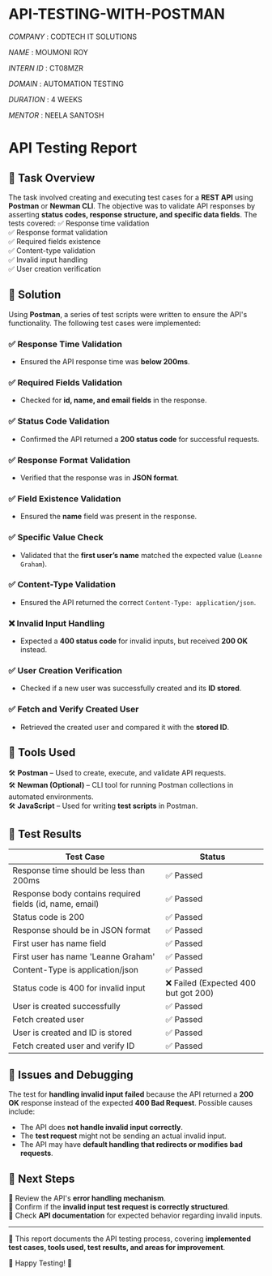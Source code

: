 # API-TESTING-WITH-POSTMAN

*COMPANY* : CODTECH IT SOLUTIONS

*NAME* : MOUMONI ROY

*INTERN ID* : CT08MZR

*DOMAIN* : AUTOMATION TESTING

*DURATION* : 4 WEEKS

*MENTOR* :  NEELA SANTOSH


# API Testing Report

## 📌 Task Overview
The task involved creating and executing test cases for a **REST API** using **Postman** or **Newman CLI**. The objective was to validate API responses by asserting **status codes, response structure, and specific data fields**. The tests covered:
✅ Response time validation  
✅ Response format validation  
✅ Required fields existence  
✅ Content-type validation  
✅ Invalid input handling  
✅ User creation verification  

## 📌 Solution
Using **Postman**, a series of test scripts were written to ensure the API's functionality. The following test cases were implemented:

### ✅ Response Time Validation
- Ensured the API response time was **below 200ms**.

### ✅ Required Fields Validation
- Checked for **id, name, and email fields** in the response.

### ✅ Status Code Validation
- Confirmed the API returned a **200 status code** for successful requests.

### ✅ Response Format Validation
- Verified that the response was in **JSON format**.

### ✅ Field Existence Validation
- Ensured the **name** field was present in the response.

### ✅ Specific Value Check
- Validated that the **first user’s name** matched the expected value (`Leanne Graham`).

### ✅ Content-Type Validation
- Ensured the API returned the correct `Content-Type: application/json`.

### ❌ Invalid Input Handling
- Expected a **400 status code** for invalid inputs, but received **200 OK** instead.

### ✅ User Creation Verification
- Checked if a new user was successfully created and its **ID stored**.

### ✅ Fetch and Verify Created User
- Retrieved the created user and compared it with the **stored ID**.

## 📌 Tools Used
🛠 **Postman** – Used to create, execute, and validate API requests.  
🛠 **Newman (Optional)** – CLI tool for running Postman collections in automated environments.  
🛠 **JavaScript** – Used for writing **test scripts** in Postman.

## 📌 Test Results

| **Test Case** | **Status** |
|--------------|------------|
| Response time should be less than 200ms | ✅ Passed |
| Response body contains required fields (id, name, email) | ✅ Passed |
| Status code is 200 | ✅ Passed |
| Response should be in JSON format | ✅ Passed |
| First user has name field | ✅ Passed |
| First user has name 'Leanne Graham' | ✅ Passed |
| Content-Type is application/json | ✅ Passed |
| Status code is 400 for invalid input | ❌ Failed (Expected 400 but got 200) |
| User is created successfully | ✅ Passed |
| Fetch created user | ✅ Passed |
| User is created and ID is stored | ✅ Passed |
| Fetch created user and verify ID | ✅ Passed |

## 📌 Issues and Debugging
The test for **handling invalid input failed** because the API returned a **200 OK** response instead of the expected **400 Bad Request**. Possible causes include:

- The API does **not handle invalid input correctly**.
- The **test request** might not be sending an actual invalid input.
- The API may have **default handling that redirects or modifies bad requests**.

## 📌 Next Steps
🔹 Review the API's **error handling mechanism**.  
🔹 Confirm if the **invalid input test request is correctly structured**.  
🔹 Check **API documentation** for expected behavior regarding invalid inputs.  

---

📄 This report documents the API testing process, covering **implemented test cases, tools used, test results, and areas for improvement**.

🚀 Happy Testing! 🚀
